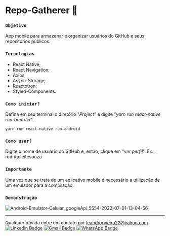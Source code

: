 # Repo-Gatherer 📳

### `Objetivo`

App mobile para armazenar e organizar usuários do GitHub e seus repositórios públicos.

### `Tecnologias`

- React Native;
- React Navigation;
- Axios;
- Async-Storage;
- Reactotron;
- Styled-Components.

### `Como iniciar?`

Defina em seu terminal o diretório "*Project*" e digite "*yarn run react-native run-android*".

```
yarn run react-native run-android
```

### `Como usar?`

Digite o nome de usuário do GitHub e, então, clique em "*ver perfil*".
Ex.: rodrigoleitesouza
### `Importante`
Uma vez que se trata de um aplicativo mobile é necessário a utilização de um emulador para a compilação.

### `Demonstração`
![Android-Emulator-Celular_googleApi_5554-2022-07-01-13-04-56](https://user-images.githubusercontent.com/103189479/176931859-42ea8206-8e14-4301-b60d-02b24a366da0.gif)

------------------------------------------------------------------
Qualquer dúvida entre em contato por <a href="mailto:rodrigoleitesouzadev@gmail.com?">leandrorvieira22@yahoo.com</a>
 [![Linkedin Badge](https://img.shields.io/badge/-LinkedIn-blue?style=flat-square&logo=Linkedin&logoColor=white&link=https://www.linkedin.com/in/leandro-rezende-vieira-23a212242/)](https://www.linkedin.com/in/leandro-rezende-vieira-23a212242/)
[![Gmail Badge](https://img.shields.io/badge/-Gmail-c14438?style=flat-square&logo=Gmail&logoColor=white&link=mailto:leandrorvieira22@yahoo.com)](mailto:leandrorvieira22@yahoo.com)
[![WhatsApp Badge](https://img.shields.io/badge/WhatsApp-0DA204?style=flat-square&logo=whatsapp&logoColor=white)](https://wa.me/5521995925956)
